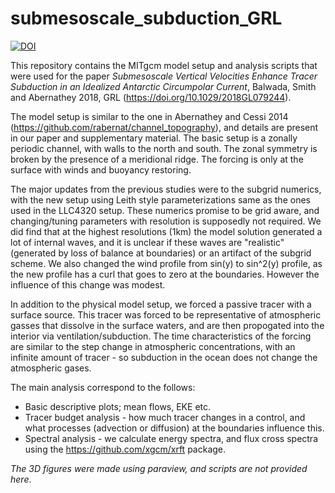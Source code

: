 # submesoscale_subduction_GRL
[![DOI](https://zenodo.org/badge/DOI/10.5281/zenodo.2600401.svg)](https://doi.org/10.5281/zenodo.2600401)

This repository contains the MITgcm model setup and analysis scripts that were used for the paper *Submesoscale Vertical Velocities Enhance Tracer Subduction in an Idealized Antarctic Circumpolar Current*, Balwada, Smith and Abernathey 2018, GRL (https://doi.org/10.1029/2018GL079244).

The model setup is similar to the one in Abernathey and Cessi 2014 (https://github.com/rabernat/channel_topography), and details are present in our paper and supplementary material. The basic setup is a zonally periodic channel, with walls to the north and south. The zonal symmetry is broken by the presence of a meridional ridge. The forcing is only at the surface with winds and buoyancy restoring.

The major updates from the previous studies were to the subgrid numerics, with the new setup using Leith style parameterizations same as the ones used in the LLC4320 setup. These numerics promise to be grid aware, and changing/tuning parameters with resolution is supposedly not required. We did find that at the highest resolutions (1km) the model solution generated a lot of internal waves, and it is unclear if these waves are "realistic" (generated by loss of balance at boundaries) or an artifact of the subgrid scheme. We also changed the wind profile from sin(y) to sin^2(y) profile, as the new profile has a curl that goes to zero at the boundaries. However the influence of this change was modest. 

In addition to the physical model setup, we forced a passive tracer with a surface source. This tracer was forced to be representative of atmospheric gasses that dissolve in the surface waters, and are then propogated into the interior via ventilation/subduction. The time characteristics of the forcing are similar to the step change in atmospheric concentrations, with an infinite amount of tracer - so subduction in the ocean does not change the atmospheric gases. 

The main analysis correspond to the follows: 
- Basic descriptive plots; mean flows, EKE etc. 
- Tracer budget analysis - how much tracer changes in a control, and what processes (advection or diffusion) at the boundaries influence this. 
- Spectral analysis - we calculate energy spectra, and flux cross spectra using the https://github.com/xgcm/xrft package.

*The 3D figures were made using paraview, and scripts are not provided here*.




